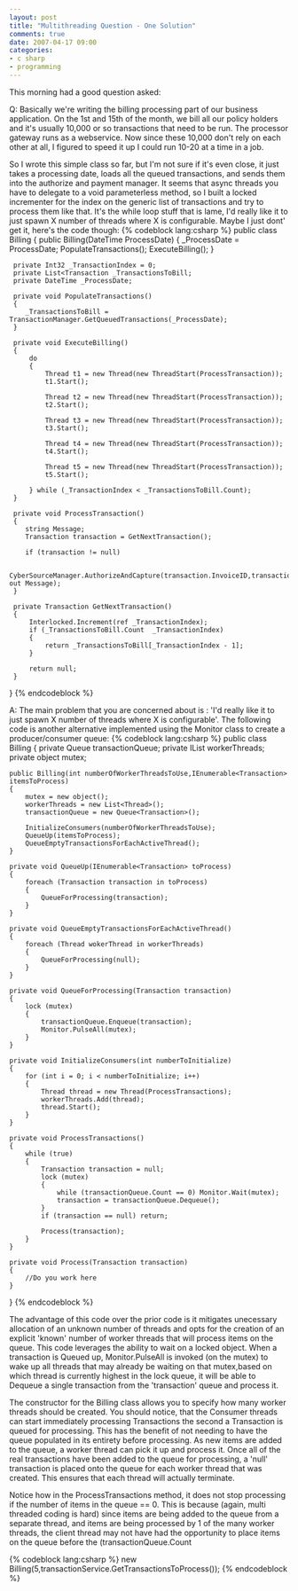 ```yaml
---
layout: post
title: "Multithreading Question - One Solution"
comments: true
date: 2007-04-17 09:00
categories:
- c sharp
- programming
---
```


This morning had a good question asked:

Q: Basically we're writing the billing processing part of our business
application.  On the 1st and 15th of the month, we bill all our
policy holders and it's usually 10,000 or so transactions that need to
be run.  The processor gateway runs as a webservice.  Now since these
10,000 don't rely on each other at all, I figured to speed it up I
could run 10-20 at a time in a job.
 
So I wrote this simple class so far, but I'm not sure if it's even
close, it just takes a processing date, loads all the queued
transactions, and sends them into the authorize and payment manager.
It seems that async threads you have to delegate to a void
parameterless method, so I built a locked incrementer for the index on
the generic list of transactions and try to process them like that.
It's the while loop stuff that is lame, I'd really like it to just
spawn X number of threads where X is configurable.  Maybe I just dont'
get it, here's the code though: 
{% codeblock lang:csharp %}
public class Billing
{
     public Billing(DateTime ProcessDate)
     {
         _ProcessDate = ProcessDate;
         PopulateTransactions();
         ExecuteBilling();
     }

     private Int32 _TransactionIndex = 0;
     private List<Transaction _TransactionsToBill;
     private DateTime _ProcessDate;

     private void PopulateTransactions()
     {
        _TransactionsToBill = TransactionManager.GetQueuedTransactions(_ProcessDate);
     }

     private void ExecuteBilling()
     {
         do
         {
             Thread t1 = new Thread(new ThreadStart(ProcessTransaction));
             t1.Start();

             Thread t2 = new Thread(new ThreadStart(ProcessTransaction));
             t2.Start();

             Thread t3 = new Thread(new ThreadStart(ProcessTransaction));
             t3.Start();

             Thread t4 = new Thread(new ThreadStart(ProcessTransaction));
             t4.Start();

             Thread t5 = new Thread(new ThreadStart(ProcessTransaction));
             t5.Start();

         } while (_TransactionIndex < _TransactionsToBill.Count);
     }

     private void ProcessTransaction()
     {
        string Message;
        Transaction transaction = GetNextTransaction();

        if (transaction != null)

        CyberSourceManager.AuthorizeAndCapture(transaction.InvoiceID,transaction.ID, out Message);
     }

     private Transaction GetNextTransaction()
     {
         Interlocked.Increment(ref _TransactionIndex);
         if (_TransactionsToBill.Count  _TransactionIndex)
         {
             return _TransactionsToBill[_TransactionIndex - 1];
         }

         return null;
     }
}
{% endcodeblock %}


A: The main problem that you are concerned about is : 'I'd really like it to just spawn X number of threads where X is configurable'. The following code is another alternative implemented using the Monitor class to create a producer/consumer queue:
{% codeblock lang:csharp %}
public class Billing
{
    private Queue<Transaction> transactionQueue;
    private IList<Thread> workerThreads;
    private object mutex;

    public Billing(int numberOfWorkerThreadsToUse,IEnumerable<Transaction> itemsToProcess)
    {
        mutex = new object();
        workerThreads = new List<Thread>();
        transactionQueue = new Queue<Transaction>();

        InitializeConsumers(numberOfWorkerThreadsToUse);
        QueueUp(itemsToProcess);
        QueueEmptyTransactionsForEachActiveThread();
    }

    private void QueueUp(IEnumerable<Transaction> toProcess)
    {
        foreach (Transaction transaction in toProcess)
        {
            QueueForProcessing(transaction);
        }
    }

    private void QueueEmptyTransactionsForEachActiveThread()
    {
        foreach (Thread wokerThread in workerThreads)
        {
            QueueForProcessing(null);
        }
    }

    private void QueueForProcessing(Transaction transaction)
    {
        lock (mutex)
        {
            transactionQueue.Enqueue(transaction);
            Monitor.PulseAll(mutex);
        }
    }

    private void InitializeConsumers(int numberToInitialize)
    {
        for (int i = 0; i < numberToInitialize; i++)
        {
            Thread thread = new Thread(ProcessTransactions);
            workerThreads.Add(thread);
            thread.Start();
        }
    }

    private void ProcessTransactions()
    {
        while (true)
        {
            Transaction transaction = null;
            lock (mutex)
            {
                while (transactionQueue.Count == 0) Monitor.Wait(mutex);
                transaction = transactionQueue.Dequeue();
            }
            if (transaction == null) return;

            Process(transaction);
        }
    }

    private void Process(Transaction transaction)
    {
        //Do you work here
    }
}
{% endcodeblock %}


The advantage of this code over the prior code is it mitigates unecessary allocation of an unknown number of threads and opts for the creation of an explicit 'known' number of worker threads that will process items on the queue. This code leverages the ability to wait on a locked object. When a transaction is Queued up, Monitor.PulseAll is invoked (on the mutex) to wake up all threads that may already be waiting on that mutex,based on which thread is currently highest in the lock queue, it will be able to Dequeue a single transaction from the 'transaction' queue and process it.

The constructor for the Billing class allows you to specify how many worker threads should be created. You should notice, that the Consumer threads can start immediately processing Transactions the second a Transaction is queued for processing. This has the benefit of not needing to have the queue populated in its entirety before processing. As new items are added to the queue, a worker thread can pick it up and process it. Once all of the real transactions have been added to the queue for processing, a 'null' transaction is placed onto the queue for each worker thread that was created. This ensures that each thread will actually terminate.

Notice how in the ProcessTransactions method, it does not stop processing if the number of items in the queue == 0. This is because (again, multi threaded coding is hard) since items are being added to the queue from a separate thread, and items are being processed by 1 of the many worker threads, the client thread may not have had the opportunity to place items on the queue before the (transactionQueue.Count 









{% codeblock lang:csharp %}
new Billing(5,transactionService.GetTransactionsToProcess()); 
{% endcodeblock %}

